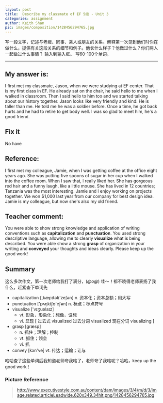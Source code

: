 ```yaml
---
layout: post
title:  Describe my classmate of EF 5级 - Unit 3
categories: assignment
author: Keith Shan
pic: images/composition/1428456294765.jpg
---
```


写一段文字，记述与老板、同事、亲人或朋友的关系。解释第一次见到他们时你在做什么，提供有关这段关系的细节和例子。他长什么样子？他做过什么？你们两人一起做过什么事情？ 输入到输入框。 写60-100个单词。

<!--more-->


---

## My answer is:

I first met my classmate, Jason, when we were studying at EF center. 
That is my first class in EF. He already sat on the chair, he said hello to me when I walked in classroom. 
Then I said hello to him too and we started talking about our history together. 
Jason looks like very friendly and kind. He is taller than me. He told me he was a soldier before. 
Once a time, he got back hurts and he had to retire to get body well. I was so glad to meet him, he's a good friend.

## Fix it

No have

## Reference:

I first met my colleague, Jamie, when I was getting coffee at the office eight years ago. 
She was putting five spoons of sugar in her cup when I walked into the coffee room. 
When I saw that, I really liked her. She has gorgeous red hair and a funny laugh, like a little mouse. 
She has lived in 12 countries; Tanzania was the most interesting. Jamie and I enjoy working on projects together. 
We won $1,000 last year from our company for best design idea. Jamie is my colleague, but now she's also my old friend.

## Teacher comment:

You were able to show strong knowledge and application of writing conventions such as **capitalization** and **punctuation**. 
You used strong descriptive language, allowing me to clearly **visualize** what is being described. 
You were able show a strong **grasp** of organization in your writing and **conveyed** your thoughts and ideas clearly. 
Please keep up the good work!

## Summary

这么多次作文，第一次老师给我打了满分，(*@ο@*) 哇～！都不晓得老师表扬了我什么，赶紧查下单词先

- capitalization [,kæpɪtəlɪ'zeʃən] n. 资本化；资本总额；用大写
- punctuation ['pʌŋktʃʊ'eʃən] n. 标点；标点符号
- visualize  ['vɪʒuəlaɪz] 
    - vt. 形象，形象化；想像，设想
    - vi. 显现 [ 过去式 visualized 过去分词 visualized 现在分词 visualizing ]
- grasp [ɡræsp] 
    - n. 抓住；理解；控制
    - vt. 抓住；领会
    - vi. 抓
- convey [kən've] vt. 传达；运输；让与

哈哈查了这些单词后我知道老师夸我啥了，老师夸了我啥呢？哈哈，keep up the good work！

### Picture Reference
> http://www.executivestyle.com.au/content/dam/images/3/4/m/d/3/image.related.articleLeadwide.620x349.34hlt.png/1428456294765.jpg